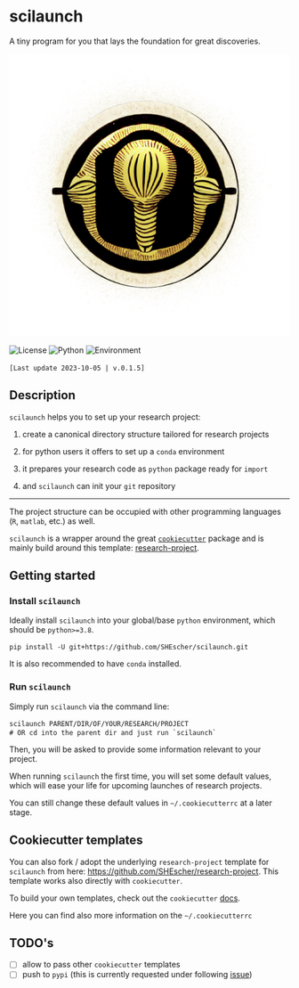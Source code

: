 # scilaunch

A tiny program for you that lays the foundation for great discoveries.

![scilaunch](scilaunch_logo.png)

![License](https://img.shields.io/badge/license-BSD-blue.svg)
![Python](https://img.shields.io/badge/python->=3.8-blue.svg)
![Environment](https://github.com/SHEscher/scilaunch/actions/workflows/tests.yaml/badge.svg)

`[Last update 2023-10-05 | v.0.1.5]`

## Description

`scilaunch` helps you to set up your research project:

1. create a canonical directory structure tailored for research projects

2. for python users it offers to set up a `conda` environment

3. it prepares your research code as `python` package ready for `import`

4. and `scilaunch` can init your `git` repository

---

The project structure can be occupied with other programming languages (`R`, `matlab`, etc.) as well.

`scilaunch` is a wrapper around the great [`cookiecutter`](https://github.com/cookiecutter/cookiecutter) package and is mainly build around this template: [research-project](https://github.com/SHEscher/research-project).

## Getting started

### Install `scilaunch`

Ideally install `scilaunch` into your global/base `python` environment, which should be `python>=3.8`.

```shell
pip install -U git+https://github.com/SHEscher/scilaunch.git
```

It is also recommended to have `conda` installed.

### Run `scilaunch`

Simply run `scilaunch` via the command line:

```shell
scilaunch PARENT/DIR/OF/YOUR/RESEARCH/PROJECT
# OR cd into the parent dir and just run `scilaunch`
```

Then, you will be asked to provide some information relevant to your project.


When running `scilaunch` the first time, you will set some default values, which will ease your life for upcoming launches of research projects.

You can still change these default values in `~/.cookiecutterrc` at a later stage.

## Cookiecutter templates

You can also fork / adopt the underlying `research-project` template for `scilaunch` from here: https://github.com/SHEscher/research-project. This template works also directly with `cookiecutter`.

To build your own templates, check out the `cookiecutter` [docs](https://cookiecutter.readthedocs.io/en/stable/index.html#).

Here you can find also more information on the `~/.cookiecutterrc`

## TODO's

- [ ] allow to pass other `cookiecutter` templates
- [ ] push to `pypi` (this is currently requested under following [issue](https://github.com/pypi/support/issues/3009#issue-1801180281))
